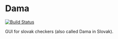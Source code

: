 # Dama

[![Build Status](https://travis-ci.com/koscelansky/Dama.svg?branch=master)](https://travis-ci.com/koscelansky/Dama)

GUI for slovak checkers (also called Dama in Slovak).
